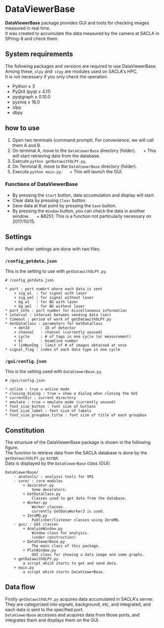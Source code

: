 DataViewerBase
=====

__DataViewerBase__ package provides GUI and tools for checking images measured in real time.   
It was created to accumulate the data measured by the camera at SACLA in SPring-8 and check them.   

## System requirements
The following packages and versions are required to use DataViewerBase.   
Among these, `olpy` and` stpy` are modules used on SACLA's HPC.   
It is not necessary if you only check the operation.   

* Python &geq; 3
* PyQt4 (pyqt &geq; 4.11)
* pyqtgraph &geq; 0.10.0
* pyzmq &geq; 16.0
* olpy
* dbpy

## how to use
1. Open two terminals (command prompt). For convenience, we will call them A and B.
1. On terminal A, move to the `DataViewerBase` directory (folder).
     + This will start retrieving data from the database.
1. Execute `python getDatawithOLPY.py`.
1. On Terminal B, move to the `DataViewerBase` directory (folder).
1. Execute `python main.py`.
     + This will launch the GUI.

### Functions of DataViewerBase
* By pressing the `Start` button, data accumulation and display will start.
* Clear data by pressing `Clear` button.
* Save data at that point by pressing the `Save` button.
* By pressing the `Window` button, you can check the data in another window.
     + &8251; This is a function not particularly necessary on 2017/10/15.

## Settings
Port and other settings are done with two files.

### `/config_getdata.json`
This is the setting to use with `getDatawithOLPY.py`.

```
# /config_getdata.json

* port : port numbrt where each data is sent
    + sig_wl  : for signal with laser
    + sig_wol : for signal without laser
    + bg_wl   : for BG with laser
    + bg_wol  : for BG without laser
* port_info : port number for miscellaneous information
* interval : interval between sending data (sec)
* timeout : period of work of getDatawithOLPY.py
* GetDataClass : parameters for GetDataClass
    + detId     : ID of detector
    + channel   : channel (currently unused)
    + cycle     : # of tags in one cycle (or measurement)
    + bl        : beamline number
    + limNumImg : limit of # of images obtained at once
* signal_flag : index of each data type in one cycle
```

### `/gui/config.json`
This is the setting used with `DataViewerBase.py`.

```
# /gui/config.json

* online : true = online mode
* closing_dialog : true = show a dialog when closing the GUI
* currentDir : current directory
* emulate : true = emulate mode (currently unused)
* font_size_button : font size of buttons
* font_size_label : font size of labels
* font_size_groupbox_title : font size of title of each groupbox
```

## Constitution
The structure of the DataViewerBase package is shown in the following figure.   
The function to retrieve data from the SACLA database is done by the `getDatawithOLPY.py` script.   
Data is displayed by the `DataViewerBase` class (GUI).   

```
DataViewerBase/
    - anatools/ : analysis tools for VMI
    - core/ : core modules
        + decorator.py
            Some decorators.
        + GetDataClass.py
            Classes used to get data from the database.
        + Worker.py
            Worker classes.
            currently GetDataWorker3 is used.
        + ZeroMQ.py
            Publisher/listener classes using ZeroMQ.
    - gui/ : GUI classes
        + AnalyzeWindow.py
            Window class for analysis.
            (under construction)
        + DataViewerBase.py
            The main class of this package.
        + PlotWindow.py
            GUI class for showing a data image and some graphs.
    + getDatawithOLPY.py
        a script which starts to get and send data.
    + main.py
        a script which starts DataViewerBase.
```

## Data flow
Firstly `getDatawithOLPY.py` acquires data accumulated in SACLA's server.   
They are categorized into signals, background, etc, and integrated, and each data is sent to the specified port.   
`DataViewerBase` accesses and acquires data from those ports, and integrates them and displays them on the GUI.   

